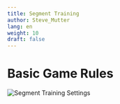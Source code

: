 ```yaml
---
title: Segment Training
author: Steve_Mutter
lang: en
weight: 10
draft: false
---
```


# Basic Game Rules



![Segment Training Settings](/game-settings/images/segmenttraining.png)

